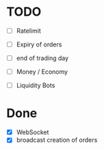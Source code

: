 # TODO
- [ ] Ratelimit
- [ ] Expiry of orders
- [ ] end of trading day
- [ ] Money / Economy
- [ ] Liquidity Bots


# Done
- [x] WebSocket
- [x] broadcast creation of orders